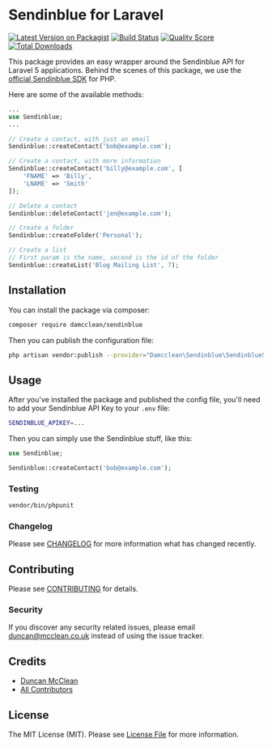 # Sendinblue for Laravel

[![Latest Version on Packagist](https://img.shields.io/packagist/v/damcclean/sendinblue.svg?style=flat-square)](https://packagist.org/packages/damcclean/sendinblue)
[![Build Status](https://img.shields.io/travis/damcclean/sendinblue/master.svg?style=flat-square)](https://travis-ci.org/damcclean/sendinblue)
[![Quality Score](https://img.shields.io/scrutinizer/g/damcclean/sendinblue.svg?style=flat-square)](https://scrutinizer-ci.com/g/damcclean/sendinblue)
[![Total Downloads](https://img.shields.io/packagist/dt/damcclean/sendinblue.svg?style=flat-square)](https://packagist.org/packages/damcclean/sendinblue)

This package provides an easy wrapper around the Sendinblue API for Laravel 5 applications. Behind the scenes of this package, we use the [official Sendinblue SDK](https://github.com/sendinblue/APIv3-php-library/tree/master/docs/Api) for PHP.

Here are some of the available methods:

```php
...
use Sendinblue;
...

// Create a contact, with just an email
Sendinblue::createContact('bob@example.com');

// Create a contact, with more information
Sendinblue::createContact('billy@example.com', [
    'FNAME' => 'Billy',
    'LNAME' => 'Smith'
]);

// Delete a contact
Sendinblue::deleteContact('jen@example.com');

// Create a folder
Sendinblue::createFolder('Personal');

// Create a list
// First param is the name, second is the id of the folder
Sendinblue::createList('Blog Mailing List', 7);
```

## Installation

You can install the package via composer:

```bash
composer require damcclean/sendinblue
```

Then you can publish the configuration file:

```bash
php artisan vendor:publish --provider="Damcclean\Sendinblue\SendinblueServiceProvider"
```

## Usage

After you've installed the package and published the config file, you'll need to add your Sendinblue API Key to your `.env` file:

```bash
SENDINBLUE_APIKEY=...
```

Then you can simply use the Sendinblue stuff, like this:

``` php
use Sendinblue;

Sendinblue::createContact('bob@example.com');
```

### Testing

``` bash
vendor/bin/phpunit
```

### Changelog

Please see [CHANGELOG](CHANGELOG.md) for more information what has changed recently.

## Contributing

Please see [CONTRIBUTING](CONTRIBUTING.md) for details.

### Security

If you discover any security related issues, please email duncan@mcclean.co.uk instead of using the issue tracker.

## Credits

- [Duncan McClean](https://github.com/damcclean)
- [All Contributors](../../contributors)

## License

The MIT License (MIT). Please see [License File](LICENSE.md) for more information.